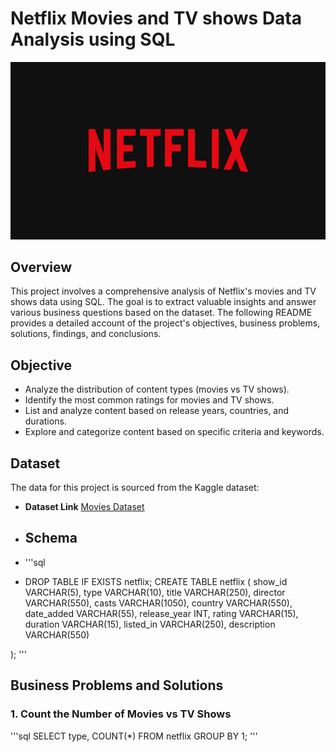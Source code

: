 # Netflix Movies and TV shows Data Analysis using SQL

![Netflix Logo](https://github.com/shiva6200/netflix_sql_/blob/main/BrandAssets_Logos_01-Wordmark.jpg)

## Overview
This project involves a comprehensive analysis of Netflix's movies and TV shows data using SQL. The goal is to extract valuable insights and answer various business questions based on the dataset. The following README provides a detailed account of the project's objectives, business problems, solutions, findings, and conclusions.

## Objective
- Analyze the distribution of content types (movies vs TV shows).
- Identify the most common ratings for movies and TV shows.
- List and analyze content based on release years, countries, and durations.
- Explore and categorize content based on specific criteria and keywords.

## Dataset
The data for this project is sourced from the Kaggle dataset:
- **Dataset Link** [Movies Dataset](https://www.kaggle.com/datasets/shivamb/netflix-shows?resource=download)

- ## Schema

- '''sql
- DROP TABLE IF EXISTS netflix;
CREATE TABLE netflix
(
    show_id      VARCHAR(5),
    type         VARCHAR(10),
    title        VARCHAR(250),
    director     VARCHAR(550),
    casts        VARCHAR(1050),
    country      VARCHAR(550),
    date_added   VARCHAR(55),
    release_year INT,
    rating       VARCHAR(15),
    duration     VARCHAR(15),
    listed_in    VARCHAR(250),
    description  VARCHAR(550)

);
'''
## Business Problems and Solutions
### 1. Count the Number of Movies vs TV Shows

'''sql
SELECT 
    type,
    COUNT(*)
FROM netflix
GROUP BY 1;
'''
